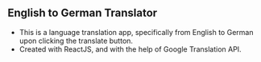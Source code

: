 ## English to German Translator
- This is a language translation app, specifically from English to German upon clicking the translate button.
- Created with ReactJS, and with the help of Google Translation API.

